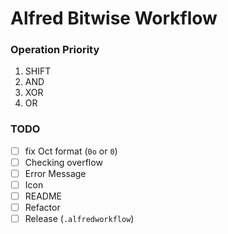 # Alfred Bitwise Workflow

### Operation Priority

1. SHIFT
1. AND
1. XOR
1. OR


### TODO
- [ ] fix Oct format (`0o` or `0`)
- [ ] Checking overflow
- [ ] Error Message
- [ ] Icon
- [ ] README
- [ ] Refactor
- [ ] Release (`.alfredworkflow`)

